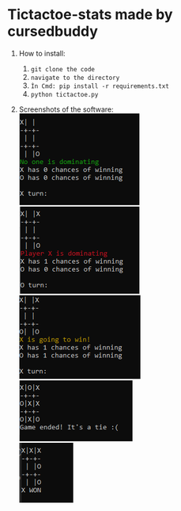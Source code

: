 # Tictactoe-stats made by cursedbuddy
1. How to install:
    1. ``git clone the code``
    2. ``navigate to the directory``
    3. ``Ìn Cmd: pip install -r requirements.txt``
    4. ``python tictactoe.py``

2. Screenshots of the software: </br>
![GitHub Logo](/screenshots/image1.PNG)</br>
![GitHub Logo](/screenshots/image2.PNG)</br>
![GitHub Logo](/screenshots/image3.PNG)</br>
![GitHub Logo](/screenshots/image4.PNG)</br>
![GitHub Logo](/screenshots/image5.PNG)</br>
</br>
